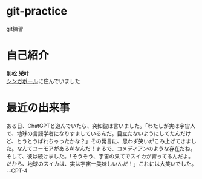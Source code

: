# git-practice
git練習

# 自己紹介

**則松** **栄叶**<br>
[シンガポール](https://ja.wikipedia.org/wiki/%E3%82%B7%E3%83%B3%E3%82%AC%E3%83%9D%E3%83%BC%E3%83%AB)に住んでいました

# 最近の出来事
ある日、ChatGPTと遊んでいたら、突如彼は言いました。「わたしが実は宇宙人で、地球の言語学者になりすましているんだ。目立たないようにしてたんだけど、とうとうばれちゃったかな？」その発言に、思わず笑いがこみ上げてきました。なんてユーモアがあるAIなんだ！まるで、コメディアンのような存在だね。そして、彼は続けました。「そうそう、宇宙の果てでスイカが育ってるんだよ。だから、地球のスイカは、実は宇宙一美味しいんだ！」これには大笑いでした。
<br>--GPT-4
